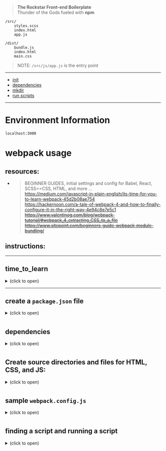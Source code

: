> __The Rockstar Front-end Boilerplate__  
> Thunder of the Gods fueled with __npm__ 

```
/src/
    styles.scss
    index.html
    app.js

/dist/
    bundle.js
    index.html
    main.css
```
> NOTE: `/src/js/app.js` is the entry point   

___

- [init](#init)
- [dependencies](#dependencies)
- [mkdir](#directories)
- [run scripts](#run)




<a name="init"></a>   
___    

# Environment Information
```
localhost:3000
```

# webpack usage

## resources:  
- > BEGINNER GUIDES, initial settings and config for Babel, React, SCSS==CSS, HTML, and more ...    
    https://medium.com/javascript-in-plain-english/its-time-for-you-to-learn-webpack-45d2b08ae754    
    https://hackernoon.com/a-tale-of-webpack-4-and-how-to-finally-configure-it-in-the-right-way-4e94c8e7e5c1  
    ~~https://www.valentinog.com/blog/webpack-tutorial/#webpack_4_extracting_CSS_to_a_file~~  
    ~~https://www.sitepoint.com/beginners-guide-webpack-module-bundling/~~   


## instructions:  

___  
  
## time_to_learn   
<details>
<summary>
(click to open)
</summary>

1. create project
    ```   
    npm init -y
    mkdir src
    touch src/index.js
    mkdir src/components
    touch src/components/App.js 
    npm i react react-dom   
    ```   
2. webpack and babel
    ```
    npm i -D webpack webpack-cli webpack-dev-server html-webpack-plugin
    npm i -D babel-core babel-loader@7 babel-preset-env babel-preset-react 
    ```   

</details>   

___  

## create a `package.json` file  
<details>
<summary>(click to open)</summary>

    - If no file exists:  
        ```
        npm init
        ```
    - If file already exists:
        ```
        npm install
        ```
    - Alternatively 
        - create a package.json with default settings  
            ```
            npm init -y
            ```
        - install webpack 
            ```
            npm install --save-dev webpack webpack-cli
            ```  

</details>  

<a name="dependencies"></a>   
#
## dependencies   
<details>
<summary>(click to open)</summary>

1. install development dependencies   
    ```
    npm install --save-dev  html-webpack-plugin html-loader file-loader  style-loader css-loader postcss-loader autoprefixer  sass-loader node-sass  optimize-css-assets-webpack-plugin mini-css-extract-plugin  babel-loader @babel/core @babel/preset-env  uglifyjs-webpack-plugin  webpack webpack-cli
    ```   
    >- Read documentation for details on loading and extracting css    
    >   https://webpack.js.org/loaders/sass-loader   
    > - solution for `url(...)` path using a variable is mentioned at the following url:   
    >   https://webpack.js.org/loaders/sass-loader/#problems-with-url-    

2. install production dependencies   
    ```
    npm install --save bootstrap jquery
    ```  
</details>

<a name="directories"></a>   
#

## Create source directories and files for __HTML__, __CSS__, and __JS__:  
<details>
<summary>(click to open)</summary>

```   
mkdir -p src/js/inc src/css/inc src/html/inc && touch src/js/app.js src/css/styles.scss src/index.html .babelrc webpack.config.js 
```
- first lines in `app.js`   
    ```
    import '../css/styles.scss'
    import '../img/logo.png'

    var $ = require('jquery');
    ``` 

- first lines in `styles.scss`  
    ```
    @import "../../node_modules/bootstrap/scss/bootstrap-reboot.scss";
    ``` 

- use `HTML partials`   
    ```
    ${require('./inc/component.html')}
    ```

- place this inside the `.babelrc` file (file-relative configuration)  
    ```
    {
        "presets": ["@babel/preset-env"]
    }
    ```  

</details>

# 

## sample `webpack.config.js`    
<details>
<summary>(click to open)</summary>  

```
// ./node_modules/.bin/webpack -v
// 4.22 .0
``` 
``` 
const path = require('path');
const HtmlWebPackPlugin = require("html-webpack-plugin");
const MiniCssExtractPlugin = require("mini-css-extract-plugin");

module.exports = {
    entry: './src/js/app.js',
    output: {
        filename: 'bundle.js',
        path: path.resolve(__dirname, 'dist')
    },
    module: {
        rules: [{
                test: /\.js$/,
                exclude: /node_modules/,
                use: {
                    loader: 'babel-loader',
                }
            },
            {
                test: /\.html$/,
                use: [{
                    loader: "html-loader",
                    options: {
                        minimize: false,
                        interpolate: true
                    }
                }]
            },
            {
                // test: /\.css$/,
                test: /\.scss$/,
                use: [
                    // "style-loader",
                    MiniCssExtractPlugin.loader,
                    "css-loader",
                    "sass-loader"
                ]
            },
            {
                test: /\.(png|jpg|gif)$/,
                use: [{
                    loader: 'file-loader',
                    options: {
                        name: '[name].[ext]',
                        outputPath: 'images/'
                    }
                }]
            }
        ]
    },
    plugins: [
        new MiniCssExtractPlugin({
            filename: '[name].css',
            // chunkFilename: "[id].css"
        }),
        new HtmlWebPackPlugin({
            template: "./src/html/index.html",
            filename: "index.html"
        })
    ]
}
```  

</details>

<a name="run"></a>   
#

## finding a script and running a script

<details>
<summary>(click to open)</summary>  
   
- see the list of scripts
    ```
    npm run
    ```
- run a script
    ```
    npm run develop
    ```
- or select from list using `ntl` (installed globally)    
    https://www.npmjs.com/package/ntl  
    ```
    npm install -g ntl
    ```
    ```
    ntl
    ```  

</details>


#   




